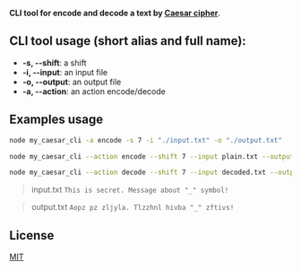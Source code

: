 **CLI tool for encode and decode a text by [Caesar cipher](https://en.wikipedia.org/wiki/Caesar_cipher)**.

## CLI tool usage (short alias and full name):

- **-s, --shift**: a shift
-  **-i, --input**: an input file
-  **-o, --output**: an output file
-  **-a, --action**: an action encode/decode

## Examples usage

```bash
node my_caesar_cli -a encode -s 7 -i "./input.txt" -o "./output.txt"

node my_caesar_cli --action encode --shift 7 --input plain.txt --output encoded.txt

node my_caesar_cli --action decode --shift 7 --input decoded.txt --output plain.txt
```

> input.txt
> `This is secret. Message about "_" symbol!`

> output.txt
> `Aopz pz zljyla. Tlzzhnl hivba "_" zftivs!`

## License
[MIT](https://choosealicense.com/licenses/mit/)
